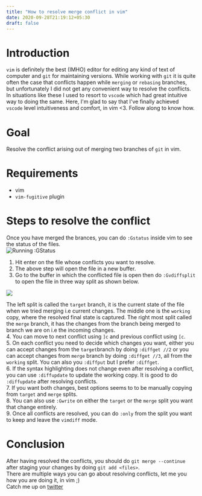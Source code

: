 ```yaml
---
title: "How to resolve merge conflict in vim"
date: 2020-09-28T21:19:12+05:30
draft: false
---
```

# Introduction
`vim` is definitely the best (IMHO) editor for editing any kind of text of computer and `git` for maintaining versions. While working with `git` it is quite often the case that conflicts happen while `merging` or `rebasing` branches, but unfortunately I did not get any convenient way to resolve the conflicts. In situations like these I used to resort to `vscode` which had great intuitive way to doing the same. Here, I'm glad to say that I've finally achieved `vscode` level intuitiveness and comfort, in vim <3. Follow along to know how.  

# Goal
Resolve the conflict arising out of merging two branches of `git` in vim.

# Requirements
* vim
* `vim-fugitive` plugin

# Steps to resolve the conflict

Once you have merged the brances, you can do `:Gstatus` inside vim to see the status of the files.   
![Running `:GStatus`](/images/gstatus) 

1. Hit enter on the file whose conflicts you want to resolve.  
2. The above step will open the file in a new buffer.  
3. Go to the buffer in which the conflicted file is open then do `:Gvdiffsplit` to open the file in three way split as shown below.  

![](/images/2020-09-28-21-26-19.png)  


The left split is called the `target` branch, it is the current state of the file when we tried merging i.e current changes. The middle one is the `working` copy, where the resolved final state is captured. The right most split called the `merge` branch, it has the changes from the branch being merged to branch we are on i.e the incoming changes.  
4. You can move to next conflict using `]c` and previous conflict using `[c`.   
5. On each conflict you need to decide which changes you want, either you can accept changes from the `target`branch by doing `:diffget //2` or you can accept changes from `merge` branch by doing `:diffget //3`, all from the `working` split. You can also you `:diffput` but I prefer `:diffget`.  
6. If the syntax highlighting does not change even after resolving a conflict, you can use `:diffupdate` to update the working copy. It is good to do `:diffupdate` after resolving conflicts.  
7. If you want both changes, best options seems to to be manually copying from `target` and `merge` splits.  
8. You can also use `:Gwrite` on either the `target` or the `merge` split you want that change entirely.  
9. Once all conflicts are resolved, you can do `:only` from the split you want to keep and leave the `vimdiff` mode.  

# Conclusion
After having resolved the conflicts, you should do `git merge --continue` after staging your changes by doing `git add <files>`.  
There are multiple ways you can go about resolving conflicts, let me you how you are doing it, in vim ;)   
Catch me up on [twitter](https://twitter.com/s0uvikhaldar)
